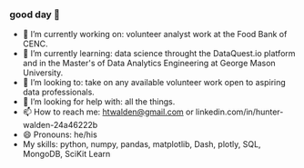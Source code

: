 ### good day 👋
- 🔭 I’m currently working on: volunteer analyst work at the Food Bank of CENC. 
- 🌱 I’m currently learning: data science throught the DataQuest.io platform and in the Master's of Data Analytics Engineering at George Mason University.
- 👯 I’m looking to: take on any available volunteer work open to aspiring data professionals. 
- 🤔 I’m looking for help with: all the things.  
- 📫 How to reach me: htwalden@gmail.com or linkedin.com/in/hunter-walden-24a46222b
- 😄 Pronouns: he/his
- My skills: python, numpy, pandas, matplotlib, Dash, plotly, SQL, MongoDB, SciKit Learn
